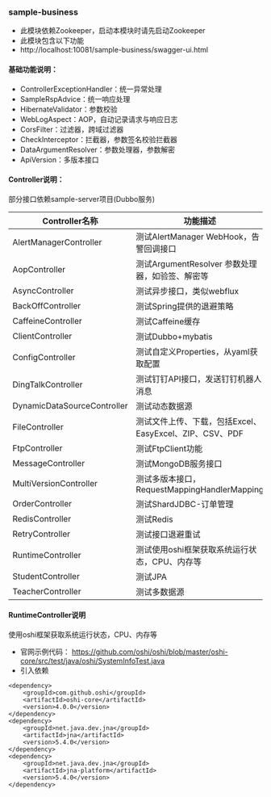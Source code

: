 ### sample-business
- 此模块依赖Zookeeper，启动本模块时请先启动Zookeeper
- 此模块包含以下功能
- http://localhost:10081/sample-business/swagger-ui.html

#### 基础功能说明：
- ControllerExceptionHandler：统一异常处理
- SampleRspAdvice：统一响应处理
- HibernateValidator：参数校验
- WebLogAspect：AOP，自动记录请求与响应日志
- CorsFilter：过滤器，跨域过滤器
- CheckInterceptor：拦截器，参数签名校验拦截器
- DataArgumentResolver：参数处理器，参数解密
- ApiVersion：多版本接口

#### Controller说明：
部分接口依赖sample-server项目(Dubbo服务)

| Controller名称 | 功能描述 |
| --- | --- |
| AlertManagerController        | 测试AlertManager WebHook，告警回调接口 |
| AopController                 | 测试ArgumentResolver 参数处理器，如验签、解密等 |
| AsyncController               | 测试异步接口，类似webflux |
| BackOffController             | 测试Spring提供的退避策略 |
| CaffeineController            | 测试Caffeine缓存 |
| ClientController              | 测试Dubbo+mybatis |
| ConfigController              | 测试自定义Properties，从yaml获取配置 |
| DingTalkController            | 测试钉钉API接口，发送钉钉机器人消息 |
| DynamicDataSourceController   | 测试动态数据源 |
| FileController                | 测试文件上传、下载，包括Excel、EasyExcel、ZIP、CSV、PDF |
| FtpController                 | 测试FtpClient功能 |
| MessageController             | 测试MongoDB服务接口 |
| MultiVersionController        | 测试多版本接口，RequestMappingHandlerMapping |
| OrderController               | 测试ShardJDBC-订单管理 |
| RedisController               | 测试Redis |
| RetryController               | 测试接口退避重试 |
| RuntimeController             | 测试使用oshi框架获取系统运行状态，CPU、内存等  |
| StudentController             | 测试JPA |
| TeacherController             | 测试多数据源 |

#### RuntimeController说明
使用oshi框架获取系统运行状态，CPU、内存等 
- 官网示例代码： https://github.com/oshi/oshi/blob/master/oshi-core/src/test/java/oshi/SystemInfoTest.java
- 引入依赖
```
<dependency>
    <groupId>com.github.oshi</groupId>
    <artifactId>oshi-core</artifactId>
    <version>4.0.0</version>
</dependency>
<dependency>
    <groupId>net.java.dev.jna</groupId>
    <artifactId>jna</artifactId>
    <version>5.4.0</version>
</dependency>
<dependency>
    <groupId>net.java.dev.jna</groupId>
    <artifactId>jna-platform</artifactId>
    <version>5.4.0</version>
</dependency>
```